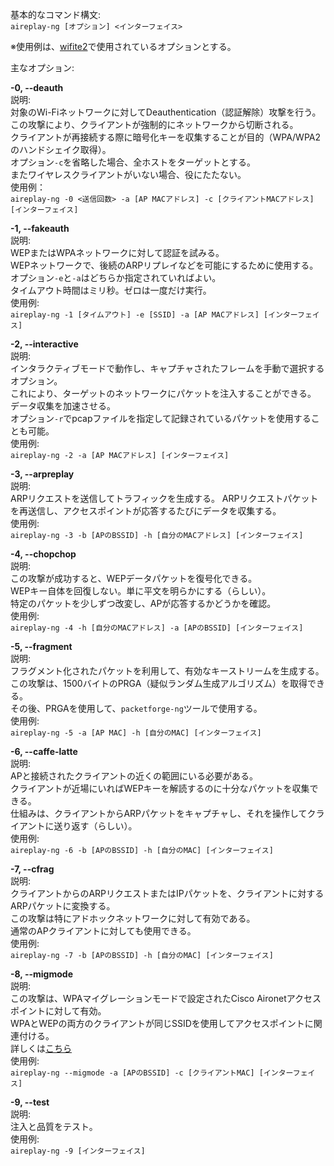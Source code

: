 基本的なコマンド構文:  
`aireplay-ng [オプション] <インターフェイス>`  

※使用例は、[wifite2](https://github.com/derv82/wifite2)で使用されているオプションとする。  


主なオプション:  

**-0, --deauth**  
説明:  
対象のWi-Fiネットワークに対してDeauthentication（認証解除）攻撃を行う。  
この攻撃により、クライアントが強制的にネットワークから切断される。  
クライアントが再接続する際に暗号化キーを収集することが目的（WPA/WPA2のハンドシェイク取得）。  
オプション`-c`を省略した場合、全ホストをターゲットとする。  
またワイヤレスクライアントがいない場合、役にたたない。  
使用例：  
`aireplay-ng -0 <送信回数> -a [AP MACアドレス] -c [クライアントMACアドレス] [インターフェイス]`  


**-1, --fakeauth**  
説明:  
WEPまたはWPAネットワークに対して認証を試みる。  
WEPネットワークで、後続のARPリプレイなどを可能にするために使用する。   
オプション`-e`と`-a`はどちらか指定されていればよい。  
タイムアウト時間はミリ秒。ゼロは一度だけ実行。    
使用例:  
`aireplay-ng -1 [タイムアウト] -e [SSID] -a [AP MACアドレス] [インターフェイス]`  


**-2, --interactive**  
説明:  
インタラクティブモードで動作し、キャプチャされたフレームを手動で選択するオプション。  
これにより、ターゲットのネットワークにパケットを注入することができる。  
データ収集を加速させる。  
オプション`-r`でpcapファイルを指定して記録されているパケットを使用することも可能。  
使用例:  
`aireplay-ng -2 -a [AP MACアドレス] [インターフェイス]`  


**-3, --arpreplay**  
説明:  
ARPリクエストを送信してトラフィックを生成する。
ARPリクエストパケットを再送信し、アクセスポイントが応答するたびにデータを収集する。  
使用例:  
`aireplay-ng -3 -b [APのBSSID] -h [自分のMACアドレス] [インターフェイス]`


**-4, --chopchop**  
説明:  
この攻撃が成功すると、WEPデータパケットを復号化できる。  
WEPキー自体を回復しない。単に平文を明らかにする（らしい）。  
特定のパケットを少しずつ改変し、APが応答するかどうかを確認。  
使用例:  
`aireplay-ng -4 -h [自分のMACアドレス] -a [APのBSSID] [インターフェイス]`


**-5, --fragment**  
説明:  
フラグメント化されたパケットを利用して、有効なキーストリームを生成する。  
この攻撃は、1500バイトのPRGA（疑似ランダム生成アルゴリズム）を取得できる。  
その後、PRGAを使用して、`packetforge-ng`ツールで使用する。  
使用例:  
`aireplay-ng -5 -a [AP MAC] -h [自分のMAC] [インターフェイス]`  


**-6, --caffe-latte**  
説明:  
APと接続されたクライアントの近くの範囲にいる必要がある。  
クライアントが近場にいればWEPキーを解読するのに十分なパケットを収集できる。  
仕組みは、クライアントからARPパケットをキャプチャし、それを操作してクライアントに送り返す（らしい）。  
使用例:  
`aireplay-ng -6 -b [APのBSSID] -h [自分のMAC] [インターフェイス]`  


**-7, --cfrag**  
説明:  
クライアントからのARPリクエストまたはIPパケットを、クライアントに対するARPパケットに変換する。  
この攻撃は特にアドホックネットワークに対して有効である。  
通常のAPクライアントに対しても使用できる。  
使用例:  
`aireplay-ng -7 -b [APのBSSID] -h [自分のMAC] [インターフェイス]`  


**-8, --migmode**  
説明:  
この攻撃は、WPAマイグレーションモードで設定されたCisco Aironetアクセスポイントに対して有効。  
WPAとWEPの両方のクライアントが同じSSIDを使用してアクセスポイントに関連付ける。  
詳しくは[こちら](https://linuxcommandlibrary.com/man/aireplay-ng)  
使用例:  
`aireplay-ng --migmode -a [APのBSSID] -c [クライアントMAC] [インターフェイス]`  


**-9, --test**  
説明:  
注入と品質をテスト。  
使用例:  
`aireplay-ng -9 [インターフェイス]`  



